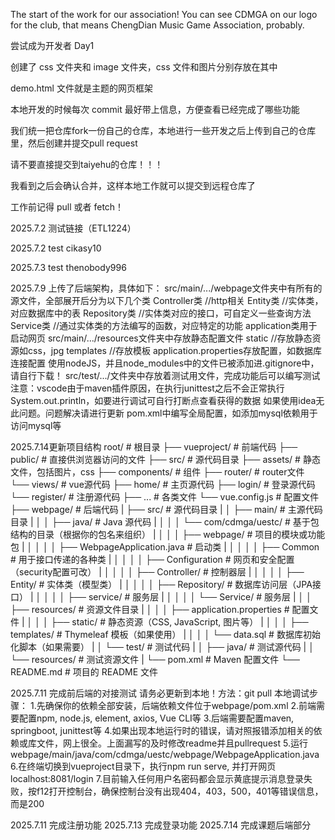The start of the work for our association!
You can see CDMGA on our logo for the club, that means ChengDian Music Game Association, probably.

尝试成为开发者 Day1

创建了 css 文件夹和 image 文件夹，css 文件和图片分别存放在其中

demo.html 文件就是主题的网页框架

本地开发的时候每次 commit 最好带上信息，方便查看已经完成了哪些功能

我们统一把仓库fork一份自己的仓库，本地进行一些开发之后上传到自己的仓库里，然后创建并提交pull request

请不要直接提交到taiyehu的仓库！！！

我看到之后会确认合并，这样本地工作就可以提交到远程仓库了

工作前记得 pull 或者 fetch！

2025.7.2 测试链接（ETL1224）

2025.7.2 test cikasy10

2025.7.3 test thenobody996

2025.7.9 上传了后端架构，具体如下：
    src/main/.../webpage文件夹中有所有的源文件，全部展开后分为以下几个类
        Controller类   //http相关
        Entity类       //实体类，对应数据库中的表
        Repository类   //实体类对应的接口，可自定义一些查询方法
        Service类      //通过实体类的方法编写的函数，对应特定的功能
        application类用于启动网页
    src/main/.../resources文件夹中存放静态配置文件
        static         //存放静态资源如css，jpg
        templates      //存放模板
        application.properties存放配置，如数据库连接配置
        使用nodeJS，并且node_modules中的文件已被添加进.gitignore中，请自行下载！
    src/test/.../文件夹中存放着测试用文件，完成功能后可以编写测试
        注意：vscode由于maven插件原因，在执行junittest之后不会正常执行System.out.println，如要进行调试可自行打断点查看获得的数据
        如果使用idea无此问题。问题解决请进行更新
    pom.xml中编写全局配置，如添加mysql依赖用于访问mysql等

2025.7.14更新项目结构
    root/                                    # 根目录
    ├── vueproject/                          # 前端代码
        ├── public/                          # 直接供浏览器访问的文件
        ├── src/                             # 源代码目录
            ├── assets/                      # 静态文件，包括图片，css
            ├── components/                  # 组件
            ├── router/                      # router文件
            └── views/                       # vue源代码
                ├── home/                    # 主页源代码
                ├── login/                   # 登录源代码
                └── register/                # 注册源代码
        ├── ...                              # 各类文件
        └── vue.config.js                    # 配置文件
    ├── webpage/                             # 后端代码
    |   ├── src/                             # 源代码目录
    |   │   ├── main/                        # 主源代码目录
    |   │   │   ├── java/                    # Java 源代码
    |   │   │   │   └── com/cdmga/uestc/     # 基于包结构的目录（根据你的包名来组织）
    |   │   │   │       ├── webpage/         # 项目的模块或功能包
    |   │   │   │       │   ├── WebpageApplication.java      # 启动类
    |   │   │   │       │   ├── Common       # 用于接口传递的各种类
    |   │   │   │       │   ├── Configuration       # 网页和安全配置（security配置可改）
    |   │   │   │       │   ├── Controller/  # 控制器层
    |   │   │   │       │   ├── Entity/      # 实体类（模型类）
    |   │   │   │       │   ├── Repository/  # 数据库访问层（JPA接口）
    |   │   │   │       │   ├── service/     # 服务层
    |   │   │   │       │   └── Service/     # 服务层
    |   │   │   ├── resources/                # 资源文件目录
    |   │   │   │   ├── application.properties  # 配置文件
    |   │   │   │   ├── static/               # 静态资源（CSS, JavaScript, 图片等）
    |   │   │   │   ├── templates/            # Thymeleaf 模板（如果使用）
    |   │   │   │   └── data.sql              # 数据库初始化脚本（如果需要）
    |   │   └── test/                         # 测试代码
    |   │       ├── java/                    # 测试源代码
    |   │       └── resources/                # 测试资源文件
    |   └── pom.xml                          # Maven 配置文件
    └── README.md                        # 项目的 README 文件

2025.7.11 完成前后端的对接测试
    请务必更新到本地！方法：git pull
    本地调试步骤：
        1.先确保你的依赖全部安装，后端依赖文件位于webpage/pom.xml
        2.前端需要配置npm, node.js, element, axios, Vue CLI等
        3.后端需要配置maven, springboot, junittest等
        4.如果出现本地运行时的错误，请对照报错添加相关的依赖或库文件，网上很全。上面漏写的及时修改readme并且pullrequest
        5.运行webpage/main/java/com/cdmga/uestc/webpage/WebpageApplication.java
        6.在终端切换到vueproject目录下，执行npm run serve, 并打开网页localhost:8081/login
        7.目前输入任何用户名密码都会显示黄底提示消息登录失败，按f12打开控制台，确保控制台没有出现404，403，500，401等错误信息，而是200

2025.7.11 完成注册功能
2025.7.13 完成登录功能
2025.7.14 完成课题后端部分